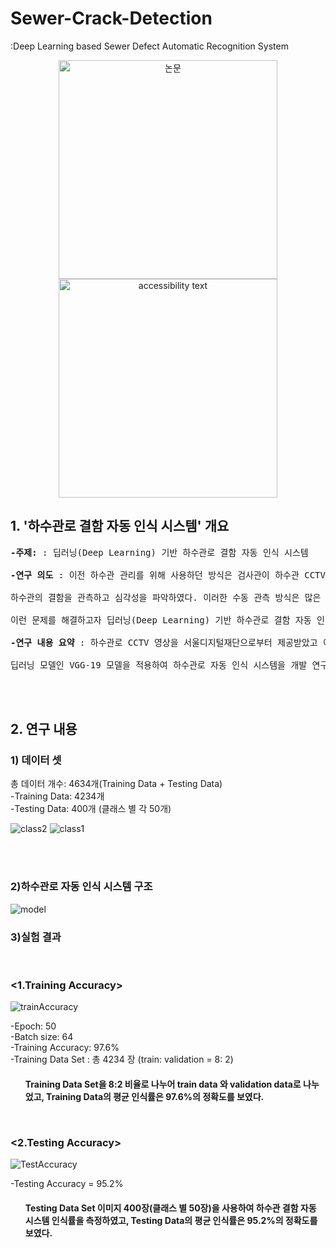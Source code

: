 # Sewer-Crack-Detection
:Deep Learning based Sewer Defect Automatic Recognition System 

<p align="center">
  <img src="your_relative_path_here" width="350" title="논문">
  <img src="your_relative_path_here_number_2_large_name" width="350" alt="accessibility text">
</p>


## 1. '하수관로 결함 자동 인식 시스템' 개요
<pre><b>-주제: </b>: 딥러닝(Deep Learning) 기반 하수관로 결함 자동 인식 시스템<br>
<b>-연구 의도 </b>: 이전 하수관 관리를 위해 사용하던 방식은 검사관이 하수관 CCTV를 수동으로 관찰하여 <br>
하수관의 결함을 관측하고 심각성을 파악하였다. 이러한 수동 관측 방식은 많은 인적 자원과 시간을 소모한다.<br>
이런 문제를 해결하고자 딥러닝(Deep Learning) 기반 하수관로 결함 자동 인식 시스템을 제안한다.<br>
<b>-연구 내용 요약 </b>: 하수관로 CCTV 영상을 서울디지털재단으로부터 제공받았고 이를 활용해 <br>
딥러닝 모델인 VGG-19 모델을 적용하여 하수관로 자동 인식 시스템을 개발 연구를 진행하였다.<br></pre>
<br>
<br>

## 2. 연구 내용

<h3>1) 데이터 셋</h3>
총 데이터 개수: 4634개(Training Data + Testing Data)<br>
-Training Data: 4234개<br>
-Testing Data: 400개 (클래스 별 각 50개)

![class2](https://user-images.githubusercontent.com/69441007/104813677-13ee2680-584e-11eb-8ab1-7088d6ef6d61.gif)
![class1](https://user-images.githubusercontent.com/69441007/104813768-89f28d80-584e-11eb-866e-0c5943cc72e9.PNG)

<br>
<br>
<h3>2)하수관로 자동 인식 시스템 구조</h3>

![model](https://user-images.githubusercontent.com/69441007/104813811-dccc4500-584e-11eb-8f33-0e3215b80318.PNG)

<h3>3)실험 결과</h3><br>
<h3><1.Training Accuracy><br></h3>
  
![trainAccuracy](https://user-images.githubusercontent.com/69441007/104813835-05543f00-584f-11eb-82b5-83442aabda79.PNG)

-Epoch: 50<br>
-Batch size: 64<br>
-Training Accuracy: 97.6%<br>
-Training Data Set : 총 4234 장 (train: validation = 8: 2)<br>
<h4><ul>Training Data Set을 8:2 비율로 나누어 train data 와 validation data로 나누었고, Training Data의 평균 인식률은 97.6%의 정확도를 보였다.</ul><br></h4>

<h3><2.Testing Accuracy><br></h3>
  
![TestAccuracy](https://user-images.githubusercontent.com/69441007/104813781-a1317b00-584e-11eb-9ab6-0d55c33dab99.png)

-Testing Accuracy = 95.2%<br>
<h4><ul>Testing Data Set 이미지 400장(클래스 별 50장)을 사용하여 하수관 결함 자동 시스템 인식률을 측정하였고, Testing Data의 평균 인식률은 95.2%의 정확도를 보였다. </ul><br></h4>


